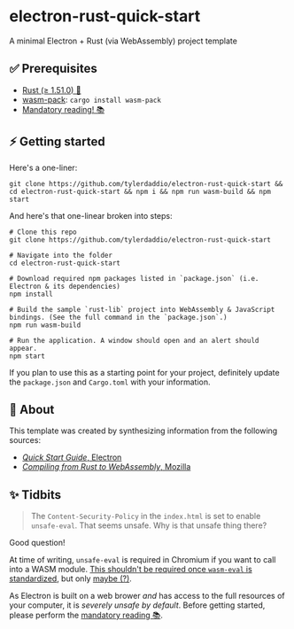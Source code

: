 # electron-rust-quick-start
A minimal Electron + Rust (via WebAssembly) project template

## ✅ Prerequisites

- [Rust (≥ 1.51.0) 🦀 ](https://www.rust-lang.org/)
- [wasm-pack](https://github.com/rustwasm/wasm-pack): `cargo install wasm-pack`
- [Mandatory reading! 📚](https://www.electronjs.org/docs/tutorial/security)

## ⚡️ Getting started

Here's a one-liner:
```
git clone https://github.com/tylerdaddio/electron-rust-quick-start && cd electron-rust-quick-start && npm i && npm run wasm-build && npm start
```

And here's that one-linear broken into steps:

```
# Clone this repo
git clone https://github.com/tylerdaddio/electron-rust-quick-start

# Navigate into the folder
cd electron-rust-quick-start

# Download required npm packages listed in `package.json` (i.e. Electron & its dependencies)
npm install

# Build the sample `rust-lib` project into WebAssembly & JavaScript bindings. (See the full command in the `package.json`.)
npm run wasm-build

# Run the application. A window should open and an alert should appear.
npm start
```

If you plan to use this as a starting point for your project, definitely update the `package.json` and `Cargo.toml` with your information.

## 🌈 About

This template was created by synthesizing information from the following sources:

- [*Quick Start Guide*, Electron](https://www.electronjs.org/docs/tutorial/quick-start)
- [*Compiling from Rust to WebAssembly*, Mozilla](https://developer.mozilla.org/en-US/docs/WebAssembly/Rust_to_wasm)

## ✨ Tidbits

> The `Content-Security-Policy` in the `index.html` is set to enable `unsafe-eval`. That seems unsafe. Why is that unsafe thing there?

Good question! 

At time of writing, `unsafe-eval` is required in Chromium if you want to call into a WASM module. [This shouldn't be required once `wasm-eval` is standardized](https://github.com/WebAssembly/content-security-policy/issues/7), but only [maybe (?)](https://bugs.chromium.org/p/chromium/issues/detail?id=948834&can=1&q=wasm-eval).

As Electron is built on a web brower *and* has access to the full resources of your computer, it is *severely unsafe by default*. Before getting started, please perform the [mandatory reading 📚](https://www.electronjs.org/docs/tutorial/security).
